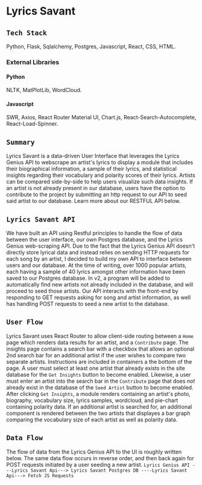 # Lyrics Savant

## `Tech Stack`
Python, Flask, Sqlalchemy, Postgres, Javascript, React, CSS, HTML.
### External Libraries
#### Python
NLTK, MatPlotLib, WordCloud.
#### Javascript
SWR, Axios, React Router Material UI, Chart.js, React-Search-Autocomplete, React-Load-Spinner.

## `Summary`

Lyrics Savant is a data-driven User Interface that leverages the Lyrics Genius API to webscrape an artist's lyrics to display a module that includes their biographical information, a sample of their lyrics, and statistical insights regarding their vocabulary and polarity scores of their lyrics. Artists can be compared side-by-side to help users visualize such data insights. If an artist is not already present in our database, users have the option to contribute to the project by submitting an http request to our API to seed said artist to our database. Learn more about our RESTFUL API below. 

## `Lyrics Savant API`

We have built an API using Restful principles to handle the flow of data between the user interface, our own Postgres database, and the Lyrics Genius web-scraping API. Due to the fact that the Lyrics Genius API doesn't directly store lyrical data and instead relies on sending HTTP requests for each song by an artist, I decided to build my own API to interface between users and our database. At the time of writing, over 1000 popular artists, each having a sample of 40 lyrics amongst other information have been saved to our Postgres database. In v2, a program will be added to automatically find new artists not already included in the database, and will proceed to seed those artists. Our API interacts with the front-end by responding to GET requests asking for song and artist information, as well has handling POST requests to seed a new artist to the database. 

## `User Flow`
Lyrics Savant uses React Router to allow client-side routing between a `Home` page which renders data results for an artist, and a `Contribute` page. The insights page contains a search bar with a checkbox that allows an optional 2nd search bar for an additional artist if the user wishes to compare two separate artists. Instructions are included in containers a the bottom of the page. A user must select at least one artist that already exists in the site database for the `Get Insights` button to become enabled. Likewise, a user must enter an artist into the search bar in the `Contribute` page that does *not* already exist in the database of the `Seed Artist` button to become enabled. After clicking `Get Insights`, a module renders containing an artist's photo, biography, vocabulary size, lyrics samples, wordcloud, and pie-chart containing polarity data. If an additional artist is searched for, an additional component is rendered between the two artists that displayes a bar graph comparing the vocabulary size of each artist as well as polarity data.

## `Data Flow`
The flow of data from the Lyrics Genius API to the UI is roughly written below. The same data flow occurs in reverse order, and then back again for POST requests initiated by a user seeding a new artist.
`Lyrics Genius API ---Lyrics Savant Api---> Lyrics Savant Postgres DB ----Lyrics Savant Api---> Fetch JS Requests`
